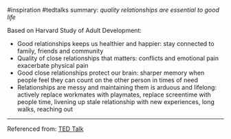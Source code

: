 #inspiration #tedtalks
summary: *quality relationships are essential to good life*

Based on Harvard Study of Adult Development:
- Good relationships keeps us healthier and happier: stay connected to family, friends and community 
- Quality of close relationships that matters: conflicts and emotional pain exacerbate physical pain
- Good close relationships protect our brain: sharper memory when people feel they can count on the other person in times of need
- Relationships are messy and maintaining them is arduous and lifelong: actively replace workmates with playmates, replace screentime with people time, livening up stale relationship with new experiences, long walks, reaching out
---
Referenced from: [TED Talk](https://www.youtube.com/watch?v=8KkKuTCFvzI)